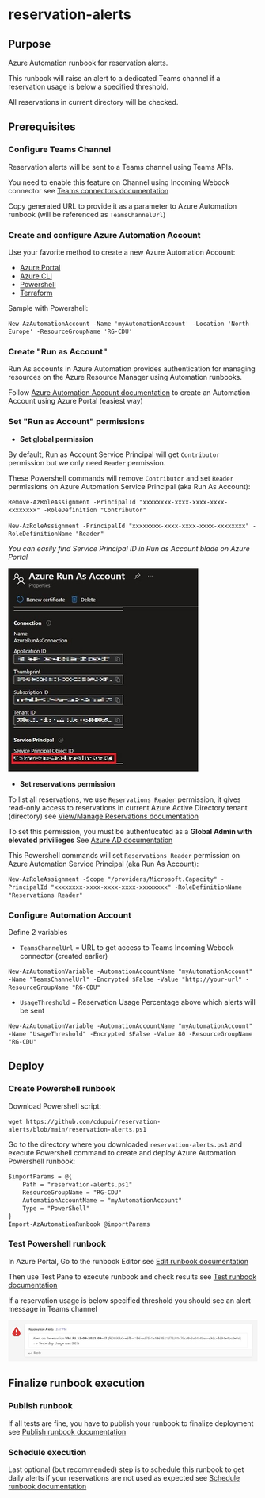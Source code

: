 # reservation-alerts
## Purpose
Azure Automation runbook for reservation alerts.

This runbook will raise an alert to a dedicated Teams channel if a reservation usage is below a specified threshold.

All reservations in current directory will be checked. 

## Prerequisites
### Configure Teams Channel
Reservation alerts will be sent to a Teams channel using Teams APIs.

You need to enable this feature on Channel using Incoming Webook connector see [Teams connectors documentation](https(https://docs.microsoft.com/en-us/microsoteams/platform/webhooks-and-connectors/how-to/)add-incoming-webhook#create-an-incoming-webhook-1)

Copy generated URL to provide it as a parameter to Azure Automation runbook (will be referenced as `TeamsChannelUrl`)  

### Create and configure Azure Automation Account
Use your favorite method to create a new Azure Automation Account:
- [Azure Portal](https://docs.microsoft.com/en-us/azure/automation/automation-create-standalone-account?tabs=azureportal#create-a-new-automation-account-in-the-azure-portal) 
- [Azure CLI](https://docs.microsoft.com/fr-fr/cli/azure/automation/account?view=azure-cli-latest#az-automation-account-create)
- [Powershell](https://docs.microsoft.com/en-us/powershell/module/az.automation/new-azautomationaccount?view=azps-7.2.0)
- [Terraform](https://registry.terraform.io/providers/hashicorp/azurerm/latest/docs/resources/automation_account) 

Sample with Powershell:
```console
New-AzAutomationAccount -Name 'myAutomationAccount' -Location 'North Europe' -ResourceGroupName 'RG-CDU'
```

### Create "Run as Account"
Run As accounts in Azure Automation provides authentication for managing resources on the Azure Resource Manager using Automation runbooks.

Follow [Azure Automation Account documentation](https(https://docs.microsoft.com/en-us/azure/automatiocreate-run-as-account#create-account-in-azu)re-portal) to create an Automation Account using Azure Portal (easiest way) 


### Set "Run as Account" permissions
- **Set global permission**

By default, Run as Account Service Principal will get `Contributor` permission but we only need `Reader` permission.

These Powershell commands will remove `Contributor` and set `Reader` permissions on Azure Automation Service Principal (aka Run As Account):
```console
Remove-AzRoleAssignment -PrincipalId "xxxxxxxx-xxxx-xxxx-xxxx-xxxxxxxx" -RoleDefinition "Contributor"

New-AzRoleAssignment -PrincipalId "xxxxxxxx-xxxx-xxxx-xxxx-xxxxxxxx" -RoleDefinitionName "Reader"
```

*You can easily find Service Principal ID in Run as Account blade on Azure Portal*

![onfigure](images/run_as_account_spn.jpg)

 - **Set reservations permission**

To list all reservations, we use `Reservations Reader` permission, it gives read-only access to reservations in current Azure Active Directory tenant (directory) see [View/Manage Reservations documentation](https://docs.microsoft.com/en-us/azure/cost-management-billing/reservations/view-reservations#assign-a-reservation-reader-role-at-the-tenant-level)  

To set this permission, you must  be authentucated as a **Global Admin with elevated privilieges** See [Azure AD documentation](https://docs.microsoft.com/en-us/azure/role-based-access-control/elevate-access-global-admin)

This Powershell commands will set `Reservations Reader` permission on Azure Automation Service Principal (aka Run As Account):
```console
New-AzRoleAssignment -Scope "/providers/Microsoft.Capacity" -PrincipalId "xxxxxxxx-xxxx-xxxx-xxxx-xxxxxxxx" -RoleDefinitionName "Reservations Reader"
```

### Configure Automation Account 
Define 2 variables
 - `TeamsChannelUrl` = URL to get access to Teams Incoming Webook connector (created earlier)
```console 
New-AzAutomationVariable -AutomationAccountName "myAutomationAccount" -Name "TeamsChannelUrl" -Encrypted $False -Value "http://your-url" -ResourceGroupName "RG-CDU"
```
 - `UsageThreshold` = Reservation Usage Percentage above which alerts will be sent 
```console
New-AzAutomationVariable -AutomationAccountName "myAutomationAccount" -Name "UsageThreshold" -Encrypted $False -Value 80 -ResourceGroupName "RG-CDU"
```

## Deploy
### Create Powershell runbook
Download Powershell script:
```console
wget https://github.com/cdupui/reservation-alerts/blob/main/reservation-alerts.ps1   
```

Go to the directory where you downloaded `reservation-alerts.ps1` and execute Powershell command to create and deploy Azure Automation Powershell runbook: 
```console
$importParams = @{
    Path = "reservation-alerts.ps1"
    ResourceGroupName = "RG-CDU"
    AutomationAccountName = "myAutomationAccount"
    Type = "PowerShell"
}
Import-AzAutomationRunbook @importParams
```
### Test Powershell runbook
In Azure Portal, Go to the runbook Editor see [Edit runbook documentation](https://docs.microsoft.com/en-us/azure/automation/automation-edit-textual-runbook#edit-a-runbook-with-the-azure-portal)  

Then use Test Pane to execute runbook and check results see [Test runbook documentation](https://docs.microsoft.com/en-us/azure/automation/manage-runbooks#test-a-runbook) 

If a reservation usage is below specified threshold you should see an alert message in Teams channel

![onfigure](images/reservation-alert.jpg)

## Finalize runbook execution
### Publish runbook
If all tests are fine, you have to publish your runbook to finalize deployment see [Publish runbook documentation](https://docs.microsoft.com/en-us/azure/automation/manage-runbooks#publish-a-runbook)  

### Schedule execution
Last optional (but recommended) step is to schedule this runbook to get daily alerts if your reservations are not used as expected see [Schedule runbook documentation](https://docs.microsoft.com/en-us/azure/automation/manage-runbooks#schedule-a-runbook-in-the-azure-portal) 
